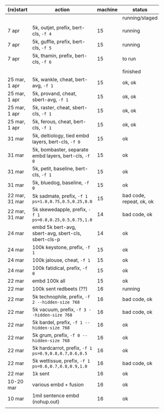 (re)start|action|machine|status
-|-|-|-
||||running/staged
||||
7 apr|5k, outjet, prefix, bert-cls, `-f 4`|15|running
7 apr|5k, guffle, prefix, bert-cls, `-f 5`|15|running
7 apr|5k, thamin, prefix, bert-cls, `-f 6`|15|to run
||||
||||finished
25 mar, 1 apr|5k, wankle, cheat, bert-avg, `-f 1`|15|ok, ok
25 mar, 1 apr|5k, provand, cheat, sbert-avg, `-f 1`|15|ok, ok
25 mar, 1 apr|5k, raster, cheat, sbert-cls, `-f 1`|15|ok, ok
25 mar, 1 apr|5k, ferous, cheat, bert-cls, `-f 1`|15|ok, ok
31 mar|5k, deltiology, tied embd layers, bert-cls, `-f 0`|15|ok
31 mar|5k, bombaster, separate embd layers, bert-cls, `-f 0`|15|ok
31 mar|5k, petit, baseline, bert-cls, `-f 1`|15|ok
31 mar|5k, bluedog, baseline, `-f 0`|15|ok
22 mar, 31 mar|5k sadmate, prefix, `-f 1 ps=1.0,0.75,0.5,0.25,0.0`|15|bad code, repeat, ok, ok
22 mar, 31 mar|5k skewedapple, prefix, `-f 1 ps=0.0,0.25,0.5,0.75,1.0`|14|bad code, ok
24 mar|embd 5k bert-avg, sbert-avg, sbert-cls, sbert-cls-p|14|ok
24 mar|100k keystone, prefix, `-f 1`|15|ok
24 mar|100k jalouse, cheat, `-f 1`|15|ok
24 mar|100k fatidical, prefix, `-f 0`|15|ok
22 mar|embd 100k all|15|ok
22 mar|100k sent redbeets (??)|16|running
22 mar|5k technophile, prefix, `-f 2 --hidden-size 768`|16|bad code, ok
22 mar|5k vacuum, prefix, `-f 3 --hidden-size 768`|16|bad code, ok
22 mar|5k bardel, prefix, `-f 1 --hidden-size 768`|16|ok
22 mar|5k grum, prefix, `-f 0 --hidden-size 768`|16|ok
22 mar|5k hardcarrot, prefix, `-f 1 ps=0.9,0.8,0.7,0.6,0.5`|16|ok
22 mar|5k wettissue, prefix, `-f 1 ps=0.6,0.7,0.8,0.9,1.0`|16|bad code, ok
22 mar|1k sent|16|ok
10-20 mar|various embd + fusion|16|ok
10 mar|1mil sentence embd (nohup.out)|16|ok
||||